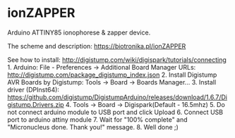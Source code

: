 # ionZAPPER
Arduino ATTINY85 ionophorese &amp; zapper device.

The scheme and description: https://biotronika.pl/ionZAPPER

See how to install:  http://digistump.com/wiki/digispark/tutorials/connecting
    1. Arduino: File - Preferences -> Additional Board Manager URLs: http://digistump.com/package_digistump_index.json
    2. Install Digistump AVR Boards by Digistump: Tools -> Board -> Boards Manager...
    3. Install driver (DPInst64): https://github.com/digistump/DigistumpArduino/releases/download/1.6.7/Digistump.Drivers.zip
    4. Tools -> Board -> Digispark(Default - 16.5mhz)
    5. Do not connect arduino module to USB port and click Upload
    6. Connect USB port to arduino attiny module
    7. Wait for "100% complete" and "Micronucleus done. Thank you!" message.
    8. Well done ;)
